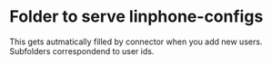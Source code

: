 # Folder to serve linphone-configs

This gets autmatically filled by connector when you add
new users. Subfolders correspondend to user ids.